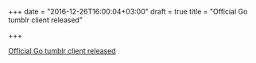 +++
date = "2016-12-26T16:00:04+03:00"
draft = true
title = "Official Go tumblr client released"

+++

<p><a href="https://github.com/tumblr/tumblrclient.go">Official Go tumblr client released</a></p>
